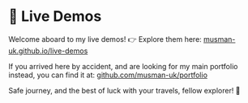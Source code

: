 # 🌟 Live Demos

Welcome aboard to my live demos! 👉 Explore them here: [musman-uk.github.io/live-demos](https://musman-uk.github.io/live-demos)

If you arrived here by accident, and are looking for my main portfolio instead, you can find it at: [github.com/musman-uk/portfolio](https://github.com/musman-uk/portfolio)

Safe journey, and the best of luck with your travels, fellow explorer! 🚀
